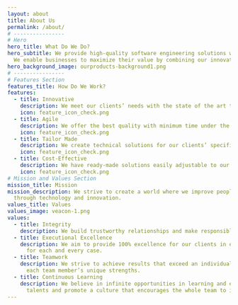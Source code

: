 ```yaml
---
layout: about
title: About Us
permalink: /about/
# ----------------     
# Hero
hero_title: What Do We Do?
hero_subtitle: We provide high-quality software engineering solutions with the latest technology tailored for each business need.
  We enable businesses to maximize their value by combining our innovative approach together with our deep expertise in the field.
hero_background_image: ourproducts-background1.png
# ----------------     
# Features Section
features_title: How Do We Work?
features:
  - title: Innovative
    description: We meet our clients’ needs with the state of the art technology and innovative solutions and superior quality.
    icon: feature_icon_check.png
  - title: Agile
    description: We offer the best quality with minimum time under the most pressing deadlines.
    icon: feature_icon_check.png
  - title: Tailor Made
    description: We create technical solutions for our clients’ specific business objectives.
    icon: feature_icon_check.png
  - title: Cost-Effective
    description: We have ready-made solutions easily adjustable to our clients’ businesses with reduced time.
    icon: feature_icon_check.png
# Mission and Values Section
mission_title: Mission
mission_description: We strive to create a world where we improve people’s lives and help businesses to achieve ever greater success
  through technology and innovation.
values_title: Values
values_image: veacon-1.png
values:
  - title: Integrity
    description: We build trustworthy relationships and make responsible decisions by acting with uncompromising honesty and integrity.
  - title: Executional Excellence
    description: We aim to provide 100% excellence for our clients in everything we do. We innovate and present tailor-made solutions
      for each and every case.
  - title: Teamwork
    description: We strive to achieve results that exceed an individual’s capability by collaborating all together and bringing out
      each team member’s unique strengths.
  - title: Continuous Learning
    description: We believe in infinite opportunities in learning and expanding our capabilities. We value our employees’ diverse
      talents and promote a culture that encourages the whole team to improve and innovate.
---
```

